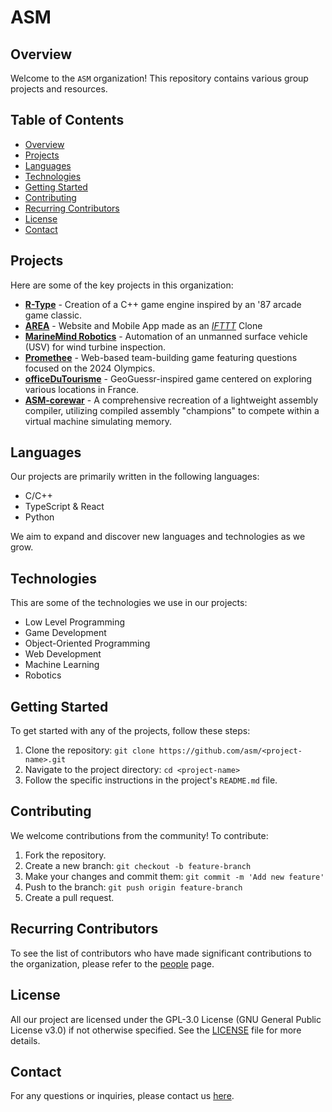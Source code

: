 # ASM

## Overview
Welcome to the `ASM` organization! This repository contains various group projects and resources.

## Table of Contents
- [Overview](#overview)
- [Projects](#projects)
- [Languages](#languages)
- [Technologies](#technologies)
- [Getting Started](#getting-started)
- [Contributing](#contributing)
- [Recurring Contributors](#recurring-contributors)
- [License](#license)
- [Contact](#contact)

## Projects
Here are some of the key projects in this organization:

- [**R-Type**](https://github.com/ASM-Studios/R-Type) - Creation of a C++ game engine inspired by an '87 arcade game classic.
- [**AREA**](https://github.com/ASM-Studios/AREA/) - Website and Mobile App made as an [*IFTTT*](https://ifttt.com/) Clone
- [**MarineMind Robotics**](https://github.com/ASM-Studios/marinemind-robotics-aquabot) - Automation of an unmanned surface vehicle (USV) for wind turbine inspection.
- [**Promethee**](https://github.com/ASM-Studios/Promethee-Front) - Web-based team-building game featuring questions focused on the 2024 Olympics.
- [**officeDuTourisme**](https://github.com/ASM-Studios/officeDuTourisme-Front) - GeoGuessr-inspired game centered on exploring various locations in France.
- [**ASM-corewar**](https://github.com/ASM-Studios/ASM-corewar) - A comprehensive recreation of a lightweight assembly compiler, utilizing compiled assembly "champions" to compete within a virtual machine simulating memory.

## Languages

Our projects are primarily written in the following languages:

- C/C++
- TypeScript & React
- Python

We aim to expand and discover new languages and technologies as we grow.

## Technologies

This are some of the technologies we use in our projects:

- Low Level Programming
- Game Development
- Object-Oriented Programming
- Web Development
- Machine Learning
- Robotics

## Getting Started
To get started with any of the projects, follow these steps:
1. Clone the repository: `git clone https://github.com/asm/<project-name>.git`
2. Navigate to the project directory: `cd <project-name>`
3. Follow the specific instructions in the project's `README.md` file.

## Contributing
We welcome contributions from the community! To contribute:
1. Fork the repository.
2. Create a new branch: `git checkout -b feature-branch`
3. Make your changes and commit them: `git commit -m 'Add new feature'`
4. Push to the branch: `git push origin feature-branch`
5. Create a pull request.

## Recurring Contributors

To see the list of contributors who have made significant contributions to the organization, please refer to the [people](https://github.com/orgs/ASM-Studios/people) page.

## License
All our project are licensed under the GPL-3.0 License (GNU General Public License v3.0) if not otherwise specified. See the [LICENSE](../LICENSE) file for more details.

## Contact
For any questions or inquiries, please contact us [here](mailto:mael.rabot@epitech.eu).
